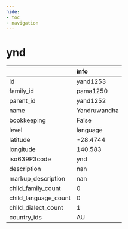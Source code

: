 ```yaml
---
hide:
- toc
- navigation
---
```

# ynd
|                      | info         |
|:---------------------|:-------------|
| id                   | yand1253     |
| family_id            | pama1250     |
| parent_id            | yand1252     |
| name                 | Yandruwandha |
| bookkeeping          | False        |
| level                | language     |
| latitude             | -28.4744     |
| longitude            | 140.583      |
| iso639P3code         | ynd          |
| description          | nan          |
| markup_description   | nan          |
| child_family_count   | 0            |
| child_language_count | 0            |
| child_dialect_count  | 1            |
| country_ids          | AU           |